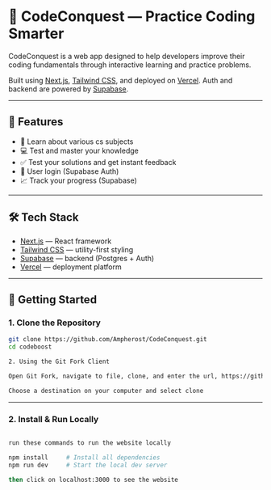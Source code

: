 # 🧠 CodeConquest — Practice Coding Smarter

CodeConquest is a web app designed to help developers improve their coding fundamentals through interactive learning and practice problems.

Built using [Next.js](https://nextjs.org), [Tailwind CSS](https://tailwindcss.com), and deployed on [Vercel](https://vercel.com). Auth and backend are powered by [Supabase](https://supabase.com).

---

## 🚀 Features

- 📝 Learn about various cs subjects
- 💻 Test and master your knowledge
- ✅ Test your solutions and get instant feedback
- 🔐 User login (Supabase Auth)
- 📈 Track your progress (Supabase)

---

## 🛠️ Tech Stack

- [Next.js](https://nextjs.org) — React framework
- [Tailwind CSS](https://tailwindcss.com) — utility-first styling
- [Supabase](https://supabase.com) — backend (Postgres + Auth)
- [Vercel](https://vercel.com) — deployment platform

---

## 🧰 Getting Started

### 1. Clone the Repository

```bash
git clone https://github.com/Ampherost/CodeConquest.git
cd codeboost

2. Using the Git Fork Client

Open Git Fork, navigate to file, clone, and enter the url, https://github.com/Ampherost/CodeConquest.git

Choose a destination on your computer and select clone

```
---

### 2. Install & Run Locally

```bash

run these commands to run the website locally

npm install     # Install all dependencies
npm run dev     # Start the local dev server

then click on localhost:3000 to see the website

